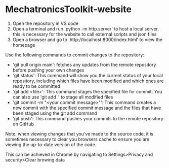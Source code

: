 # MechatronicsToolkit-website
1. Open the repository in VS code
2. Open a terminal and run 'python -m http.server' to host a local server, this is necessary for the website to call external scripts and json files
3. Open a browser and go to 'http://localhost:8000/index.html' to view the homepage

Use the following commands to commit changes to the repository:

* 'git pull origin main': fetches any updates from the remote repository before pushing your own changes
* 'git status': This command will show you the current status of your local repository, including which files have been modified and which ones are ready to be committed
* 'git add \<file\>': This command stages the specified file for commit. You can also use 'git add .' to stage all modified files
* 'git commit -m "\<your commit message\>"': This command creates a new commit with the specified commit message and the files that have been staged using the git add command
* 'git push': This command pushes your commits to the remote repository on GitHub

Note: when viewing changes that you've made to the source code, it is sometimes necessary to clear you browsers cache to ensure you are viewing the up-to-date version of the code.

This can be achieved in Chrome by navigating to Settings>Privacy and security>Clear browing data

